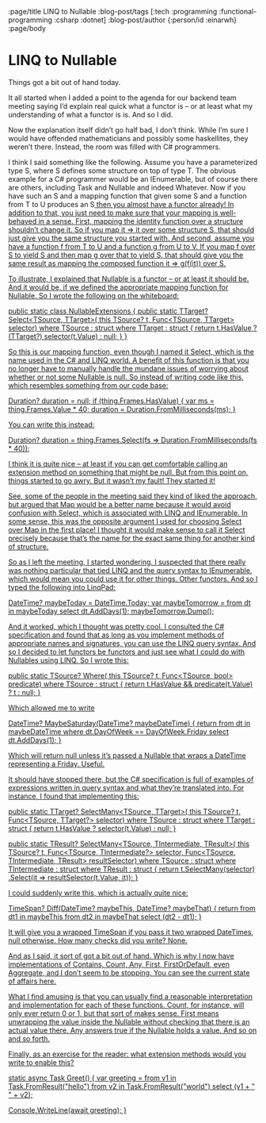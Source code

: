:page/title LINQ to Nullable
:blog-post/tags [:tech :programming :functional-programming :csharp :dotnet]
:blog-post/author {:person/id :einarwh}
:page/body

# LINQ to Nullable

Things got a bit out of hand today.

It all started when I added a point to the agenda for our backend team meeting saying I’d explain real quick what a functor is – or at least what my understanding of what a functor is is. And so I did.

Now the explanation itself didn’t go half bad, I don’t think. While I’m sure I would have offended mathematicians and possibly some haskellites, they weren’t there. Instead, the room was filled with C# programmers.

I think I said something like the following. Assume you have a parameterized type S<T>, where S defines some structure on top of type T. The obvious example for a C# programmer would be an IEnumerable<T>, but of course there are others, including Task<T> and Nullable<T> and indeed Whatever<T>. Now if you have such an S and a mapping function that given some S<T> and a function from T to U produces an S<U> then you almost have a functor already! In addition to that, you just need to make sure that your mapping is well-behaved in a sense. First, mapping the identity function over a structure shouldn’t change it. So if you map it => it over some structure S, that should just give you the same structure you started with. And second, assume you have a function f from T to U and a function g from U to V. If you map f over S to yield S<U> and then map g over that to yield S<V>, that should give you the same result as mapping the composed function it => g(f(it)) over S<T>.

To illustrate, I explained that Nullable<T> is a functor – or at least it should be. And it would be, if we defined the appropriate mapping function for Nullable<T>. So I wrote the following on the whiteboard:

public static class NullableExtensions {
  public static TTarget? Select<TSource, TTarget>(
      this TSource? t, 
      Func<TSource, TTarget> selector)
    where TSource : struct
    where TTarget : struct
  {
    return t.HasValue ? (TTarget?) selector(t.Value) : null;
  }
}

So this is our mapping function, even though I named it Select, which is the name used in the C# and LINQ world. A benefit of this function is that you no longer have to manually handle the mundane issues of worrying about whether or not some Nullable<T> is null. So instead of writing code like this, which resembles something from our code base:

Duration? duration = null;
if (thing.Frames.HasValue)
{
  var ms = thing.Frames.Value * 40;
  duration = Duration.FromMilliseconds(ms);
}

You can write this instead:

Duration? duration = thing.Frames.Select(fs => Duration.FromMilliseconds(fs * 40));

I think it is quite nice – at least if you can get comfortable calling an extension method on something that might be null. But from this point on, things started to go awry. But it wasn’t my fault! They started it!

See, some of the people in the meeting said they kind of liked the approach, but argued that Map would be a better name because it would avoid confusion with Select, which is associated with LINQ and IEnumerable<T>. In some sense, this was the opposite argument I used for choosing Select over Map in the first place! I thought it would make sense to call it Select precisely because that’s the name for the exact same thing for another kind of structure.

So as I left the meeting, I started wondering. I suspected that there really was nothing particular that tied LINQ and the query syntax to IEnumerable<T>, which would mean you could use it for other things. Other functors. And so I typed the following into LinqPad:

DateTime? maybeToday = DateTime.Today;
var maybeTomorrow = from dt in maybeToday select dt.AddDays(1);
maybeTomorrow.Dump();

And it worked, which I thought was pretty cool. I consulted the C# specification and found that as long as you implement methods of appropriate names and signatures, you can use the LINQ query syntax. And so I decided to let functors be functors and just see what I could do with Nullables using LINQ. So I wrote this:

public static TSource? Where<TSource>(
    this TSource? t, 
    Func<TSource, bool> predicate)
  where TSource : struct
  {
    return t.HasValue && predicate(t.Value) ? t : null;
  }

Which allowed me to write

DateTime? MaybeSaturday(DateTime? maybeDateTime)
{
  return
    from dt in maybeDateTime
    where dt.DayOfWeek == DayOfWeek.Friday
    select dt.AddDays(1);
}

Which will return null unless it’s passed a Nullable that wraps a DateTime representing a Friday. Useful.

It should have stopped there, but the C# specification is full of examples of expressions written in query syntax and what they’re translated into. For instance, I found that implementing this:

public static TTarget? SelectMany<TSource, TTarget>(
    this TSource? t, 
    Func<TSource, TTarget?> selector)
  where TSource : struct
  where TTarget : struct
{
  return t.HasValue ? selector(t.Value) : null;
}

public static TResult? SelectMany<TSource, TIntermediate, TResult>(
    this TSource? t, 
    Func<TSource, TIntermediate?> selector, 
    Func<TSource, TIntermediate, TResult> resultSelector)
  where TSource : struct
  where TIntermediate : struct
  where TResult : struct
{
  return t.SelectMany(selector)
          .Select(it => resultSelector(t.Value, it));
}

I could suddenly write this, which is actually quite nice:

TimeSpan? Diff(DateTime? maybeThis, DateTime? maybeThat)
{
  return
    from dt1 in maybeThis
    from dt2 in maybeThat
    select (dt2 - dt1);
}

It will give you a wrapped TimeSpan if you pass it two wrapped DateTimes, null otherwise. How many checks did you write? None.

And as I said, it sort of got a bit out of hand. Which is why I now have implementations of Contains, Count, Any, First, FirstOrDefault, even Aggregate, and I don’t seem to be stopping. You can see the current state of affairs here.

What I find amusing is that you can usually find a reasonable interpretation and implementation for each of these functions. Count, for instance, will only ever return 0 or 1, but that sort of makes sense. First means unwrapping the value inside the Nullable<T> without checking that there is an actual value there. Any answers true if the Nullable<T> holds a value. And so on and so forth.

Finally, as an exercise for the reader: what extension methods would you write to enable this?

static async Task Greet()
{
  var greeting =
    from v1 in Task.FromResult("hello")
    from v2 in Task.FromResult("world")
    select (v1 + " " + v2);

  Console.WriteLine(await greeting);
}

